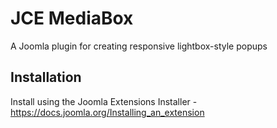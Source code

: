 # JCE MediaBox
A Joomla plugin for creating responsive lightbox-style popups

## Installation
Install using the Joomla Extensions Installer - https://docs.joomla.org/Installing_an_extension
